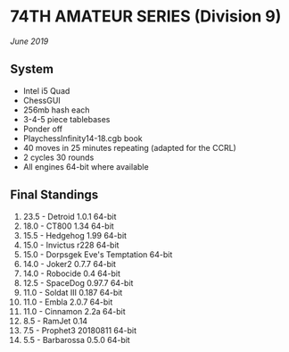 # 74TH AMATEUR SERIES (Division 9)
*June 2019*

## System

- Intel i5 Quad
- ChessGUI
- 256mb hash each
- 3-4-5 piece tablebases
- Ponder off
- PlaychessInfinity14-18.cgb book
- 40 moves in 25 minutes repeating (adapted for the CCRL)
- 2 cycles 30 rounds
- All engines 64-bit where available

## Final Standings

1. 23.5 - Detroid 1.0.1 64-bit
2. 18.0 - CT800 1.34 64-bit
3. 15.5 - Hedgehog 1.99 64-bit
4. 15.0 - Invictus r228 64-bit
5. 15.0 - Dorpsgek Eve's Temptation 64-bit
6. 14.0 - Joker2 0.7.7 64-bit
7. 14.0 - Robocide 0.4 64-bit
8. 12.5 - SpaceDog 0.97.7 64-bit
9. 11.0 - Soldat III 0.187 64-bit
10. 11.0 - Embla 2.0.7 64-bit
11. 11.0 - Cinnamon 2.2a 64-bit
12. 8.5 - RamJet 0.14
13. 7.5 - Prophet3 20180811 64-bit
14. 5.5 - Barbarossa 0.5.0 64-bit
